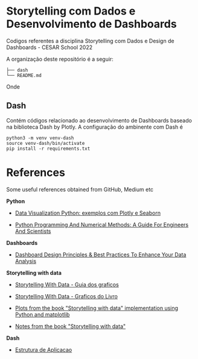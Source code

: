 # Storytelling com Dados e Desenvolvimento de Dashboards


Codigos referentes a disciplina Storytelling com Dados e Design de Dashboards - CESAR School 2022

A organização deste repositório é a seguir: 

```
├── dash
└── README.md
```

Onde

## Dash 

Contém códigos relacionado ao desenvolvimento de Dashboards baseado na biblioteca Dash by Plotly. A configuração do ambinente com Dash é

```
python3 -m venv venv-dash
source venv-dash/bin/activate
pip install -r requirements.txt
```

# References

Some useful references obtained from GitHub, Medium etc

**Python**

- [Data Visualization Python: exemplos com Plotly e Seaborn](https://github.com/eron93br/Data-Visualization-Python)

- [Python Programming And Numerical Methods: A Guide For Engineers And Scientists](https://pythonnumericalmethods.berkeley.edu/notebooks/Index.html)

**Dashboards**

- [Dashboard Design Principles & Best Practices To Enhance Your Data Analysis](https://www.datapine.com/blog/dashboard-design-principles-and-best-practices/)

**Storytelling with data**

- [Storytelling With Data - Guia dos graficos](https://www.storytellingwithdata.com/chart-guide)

- [Storytelling With Data - Graficos do Livro](https://www.storytellingwithdata.com/book/downloads)

- [Plots from the book "Storytelling with data" implementation using Python and matplotlib](https://github.com/empathy87/storytelling-with-data)

- [Notes from the book "Storytelling with data"](https://gist.github.com/AdamMescher/4934fee9e8f7dda605f551f60a03d4bd#file-01-the-importance-of-context-md)

**Dash** 

- [Estrutura de Aplicacao](https://dash.plotly.com/dash-enterprise/application-structure)
